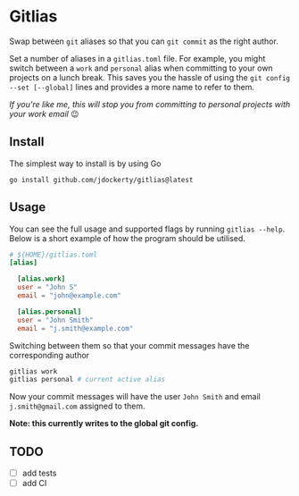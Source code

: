 # Gitlias

Swap between `git` aliases so that you can `git commit` as the right author.

Set a number of aliases in a `gitlias.toml` file. For example, you might switch between a `work` and `personal` alias when committing to your own projects on a lunch break. This saves you the hassle of using the `git config --set [--global]` lines and provides a more name to refer to them.

*If you're like me, this will stop you from committing to personal projects with your work email* 😉

## Install

The simplest way to install is by using Go

    go install github.com/jdockerty/gitlias@latest

## Usage

You can see the full usage and supported flags by running `gitlias --help`. Below is a short example of how the program should be utilised.

```toml
# ${HOME}/gitlias.toml
[alias]

  [alias.work]
  user = "John S"
  email = "john@example.com"

  [alias.personal]
  user = "John Smith"
  email = "j.smith@example.com"
```

Switching between them so that your commit messages have the corresponding author

```bash
gitlias work
gitlias personal # current active alias
```

Now your commit messages will have the user `John Smith` and email `j.smith@gmail.com` assigned to them.

**Note: this currently writes to the global git config.**


## TODO

- [ ] add tests
- [ ] add CI